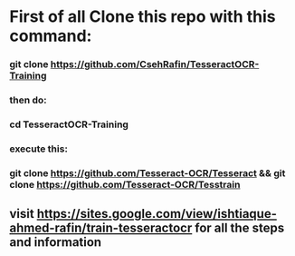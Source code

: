 # First of all Clone this repo with this command:
### git clone https://github.com/CsehRafin/TesseractOCR-Training
### then do:
### cd TesseractOCR-Training
### execute this:
### git clone https://github.com/Tesseract-OCR/Tesseract && git clone https://github.com/Tesseract-OCR/Tesstrain

## visit https://sites.google.com/view/ishtiaque-ahmed-rafin/train-tesseractocr for all the steps and information
